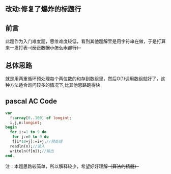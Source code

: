 ## 改动:修复了爆炸的标题行
## 前言
此题作为入门难度题，思维难度较低，看到其他题解里是用字符串在做，于是打算来一发打表~~（反正数据小怎么水都行）~~
## 总体思路 
就是用两重循环预处理每个两位数的和存到数组里，然后O(1)调用数组就好了，这种方法适合询问较多的情况下,比其他思路跑得快
## pascal AC Code
```pascal
var
  f:array[0..100] of longint;
  i,j,n:longint;
begin
  for i:=1 to 9 do
   for j:=0 to 9 do
   f[i*10+j]:=i+j;//预处理
  readln(n);//读入
  writeln(f[n]);//输出
end.
```
注：本题思路较简单，所以解释较少，希望好好理解~~（算法的精髓）~~